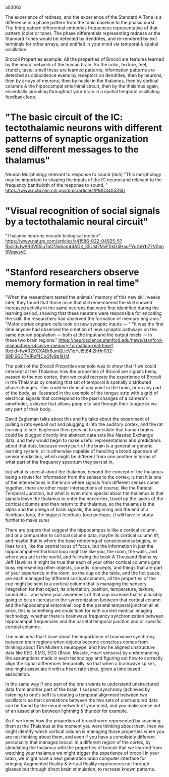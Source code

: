 a0306z 

The experience of redness, and the experience of the Standard A Tone is a difference in a phase pattern from the tonic baseline to the phasic burst. The firing pattern differential embodies frequences representative of that pattern (color or tone). The phase differentials representing redness or the Standard Tones would be detected by dendrites, and re-rendered by exit terminals for other arrays, and entified in your mind via temporal & spatial oscillation.

Brocoli Properties example: All the properties of Brocoli are features learned by the neural network of the human brain. So the color, texture, feel, crunch, taste, smell these are learned patterns, information patterns are detected as coincidence evens by receptors on dendrites, then by neurons, then by arrays of neurons, then by nuclei in the thalamus, then by cortical columns & the hippocampal entorhinal circuit, then by the thalamus again, essentially circuiting throughout your brain in a spatial temporal oscillating feedback loop.

# "The basic circuit of the IC: tectothalamic neurons with different patterns of synaptic organization send different messages to the thalamus"
Neuron Morphology relevant to response to sound (duh) "This morphology may be important to shaping the inputs of the IC neuron and relevant to the frequency bandwidth of the response to sound. "
https://www.ncbi.nlm.nih.gov/pmc/articles/PMC3405314/

# "Visual recognition of social signals by a tectothalamic neural circuit"
"Thalamic neurons encode biological motion"
https://www.nature.com/articles/s41586-022-04925-5?fbclid=IwAR3V85iuTpCf3qboo44ADK_35UsI7MxF0kD4HauFYuGeYb77V0pn9WqwsyE

# "Stanford researchers observe memory formation in real time"
"When the researchers tested the animals’ memory of this new skill weeks later, they found that those mice that still remembered the skill showed increased activity in the same neurons that were first identified during the learning period, showing that these neurons were responsible for encoding the skill: the researchers had observed the formation of memory engrams."
"Motor cortex engram cells took on new synaptic inputs — "
"It was the first time anyone had observed the creation of new synaptic pathways on the same neuron population — both at the input and the output levels — in these two brain regions."
https://neuroscience.stanford.edu/news/stanford-researchers-observe-memory-formation-real-time?fbclid=IwAR2XCXABr8umQUcV1qYJj5t84l2hHn032-89El6GCTVIRuf4CpGfy9p1iHM

The point of the Brocoli Properties example was to show that if we could intercept at the Thalamus how the properties of Brocoli are signals being passed to the neo cortex, then we could recreate the experience of Brocoli in the Thalamus by creating that set of temporal & spatially distributed phase changes. This could be done at any point in the brain, or on any part of the body, as illustrated in the example of the tongue strip with a grid of electrical signals that correspond to the pixel changes of a camera's viewfinder, a device that allows people to see through their tongue or via any part of their body.

David Eagleman talks about this and he talks about the experiment of pulling a rats eyeball out and plugging it into the auditory cortex, and the rat learning to see. Eagleman then goes on to speculate that human brains could be plugged directly into abstract data sets like Nasdaq Exchange data, and they would begin to make useful representations and predictions about that data, because every part of the brain is a general or generic learning system, or is otherwise capable of handling a broad spectrum of sensor modalities, which might be different from one another in terms of what part of the frequency spectrum they persist in.

but what is special about the thalamus, beyond the concept of the thalamus being a router for information from the senses to the cortex, is that it is one of the intersections in the brain where signals from different senses come together, there are other major intersections of course, like the Parietal Temporal Junction, but what is even more special about the thalamus is that signals leave the thalamus to enter the neocortex, travel up the layers of the cortical columns and then return to the thalamus, so the thalamus is the alpha and the omega of brain signals, the beginning and the end of a feedback loop, the biggest feedback loop perhaps. (I will have to study further to make sure)

There are papers that suggest the hippocampus is like a cortical column, and or a comparator to cortical column data, maybe its cortical column #1, and maybe that is where the base rendering of consciousness begins, or likes to sit, like the central locus of focus, but the information in just the hippocampal-enthorhinal loop might be like you, the room, the walls, and where you are in the world, and following the book A Thousand Brains by Jeff Hawkins it might be true that each of your other cortical columns gets busy representing other objects, sounds, concepts, and things that are part of your experience in the room, so the cup on the table, and the hot sauce, are each managed by different cortical columns, all the properties of the cup might be sent to a cortical column that is managing the sensory integration for that object, its orientation, position, temperature, texture, sound etc... and when your awareness of that cup increase that is plausibly going to be an increase in the syncronization between that cortical column and the hippocampal entorhinal loop & the parietal temperal junction all at once, this is something we could look for with current medical imaging technology, whether there is brainwave frequency synchronization between hippocampal frequencies and the parietal temporal junction and or specific cortical columns.

The main idea that I have about the importance of brainwave synchrony between brain regions when objects become conscious comes from thinking about Tim Mullen's neuropype, and how he aligned unstructure data like EEG, EMG, ECG (Brain, Muscle, Heart sensors) by understanding the assumptions made in each technology and figuring out how to correctly align the signal differences temporally, so that when a brainwave spikes, one might associate it with a heart rate spike, given a time based association.

In the same way if one part of the brain wants to understand unstructured data from another part of the brain, I suspect synchrony (achieved by listening to one's self) is creating a temporal alignment between two oscillators so that correlations between the two sets of unstructured data can be found by the neural network of your mind, and you make sense out of an association between lightning & thunder for example.

So if we knew how the properties of brocoli were represented by scanning them at the Thalamus at the moment you were thinking about them, then we might identify which cortical column is managing those properties when you are not thinking about them, and even if you have a completely different personality that manages brocoli in a different region of the cortex, by stimulating the thalamus with the properties of brocoli that we learned from watching your thalamus we might trigger the experience of brocoli in your brain, we might have a next generation brain computer interface for bringing Augmented Reality & Virtual Reality experiences not through glasses but through direct brain stimulation, to recreate known patterns.

